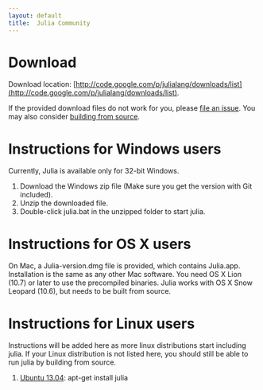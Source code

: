 ```yaml
---
layout: default
title:  Julia Community
---
```


# Download

Download location: [http://code.google.com/p/julialang/downloads/list](http://code.google.com/p/julialang/downloads/list).

If the provided download files do not work for you, please [file an issue](https://github.com/JuliaLang/julia/issues). You may also consider [building from source](https://github.com/JuliaLang/julia).

# Instructions for Windows users

Currently, Julia is available only for 32-bit Windows.

1. Download the Windows zip file (Make sure you get the version with Git included).
2. Unzip the downloaded file.
3. Double-click julia.bat in the unzipped folder to start julia.

# Instructions for OS X users

On Mac, a Julia-version.dmg file is provided, which contains Julia.app. Installation is the same as any other Mac software. You need OS X Lion (10.7) or later to use the precompiled binaries. Julia works with OS X Snow Leopard (10.6), but needs to be built from source.

# Instructions for Linux users

Instructions will be added here as more linux distributions start including julia. If your Linux distribution is not listed here, you should still be able to run julia by building from source.

1. [Ubuntu 13.04](http://packages.ubuntu.com/raring/julia): apt-get install julia

